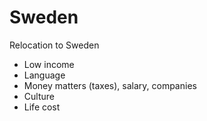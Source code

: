 # Sweden

Relocation to Sweden

* Low income&#x20;
* Language
* Money matters (taxes), salary, companies
* Culture
* Life cost
